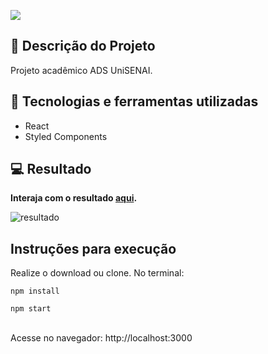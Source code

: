 <p align="left">
   <img src="http://img.shields.io/static/v1?label=STATUS&message=CONCLUIDO&color=GREEN&style=for-the-badge"/>
</p>

## :memo: Descrição do Projeto
Projeto acadêmico ADS UniSENAI.

## 🚀 Tecnologias e ferramentas utilizadas
- React
- Styled Components

## 💻 Resultado
<b>Interaja com o resultado <a href='https://navegacao-mobile.vercel.app/' target="_blank">aqui</a>.</b>

![resultado](https://github.com/luizaboaventura/navegacao-mobile/assets/110929562/3a56ecfc-7ae9-4928-bb30-b98968ff81e2)

## Instruções para execução
Realize o download ou clone.
No terminal:
<p><code>npm install</code></p>
<p><code>npm start</code></p>
</br>
Acesse no navegador: http://localhost:3000
